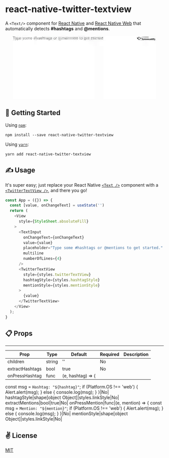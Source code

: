 # react-native-twitter-textview
A `<Text/>` component for [React Native](https://facebook.github.io/react-native) and [React Native Web](https://github.com/necolas/react-native-web) that automatically detects **#hashtags** and **@mentions**.

<p align="center">
  <img src="./bin/out.gif" width="456" height="200">
</p>

## 🚀 Getting Started
Using [`npm`](https://www.npmjs.com/package/react-native-twitter-textview):

```
npm install --save react-native-twitter-textview
```

Using [`yarn`](https://www.npmjs.com/package/react-native-twitter-textview):

```
yarn add react-native-twitter-textview
```

## ✍️ Usage
It's super easy; just replace your React Native [`<Text />`](https://facebook.github.io/react-native/docs/text.html) component with a [`<TwitterTextView />`](./TwitterText/src/components/TwitterTextView), and there you go!

```javascript
const App = ({}) => {
  const [value, onChangeText] = useState('')
  return (
    <View
      style={StyleSheet.absoluteFill}
    >
      <TextInput
        onChangeText={onChangeText}
        value={value}
        placeholder="Type some #hashtags or @mentions to get started."
        multiline
        numberOfLines={4}
      />
      <TwitterTextView
        style={styles.twitterTextView}
        hashtagStyle={styles.hashtagStyle}
        mentionStyle={styles.mentionStyle}
      >
        {value}
      </TwitterTextView>
    </View>
  );
}
```

## 📋 Props
-----
Prop                  | Type     | Default                   | Required | Description
--------------------- | -------- | ------------------------- | -------- | -----------
children|string|''|No|
extractHashtags|bool|true|No|
onPressHashtag|func|(e, hashtag) => {
  const msg = `Hashtag: "${hashtag}"`;
  if (Platform.OS !== 'web') {
    Alert.alert(msg);
  } else {
    console.log(msg);
  }
}|No|
hashtagStyle|shape[object Object]|styles.linkStyle|No|
extractMentions|bool|true|No|
onPressMention|func|(e, mention) => {
  const msg = `Mention: "${mention}"`;
  if (Platform.OS !== 'web') {
    Alert.alert(msg);
  } else {
    console.log(msg);
  }
}|No|
mentionStyle|shape[object Object]|styles.linkStyle|No|

## ✌️ License
[MIT](https://opensource.org/licenses/MIT)
